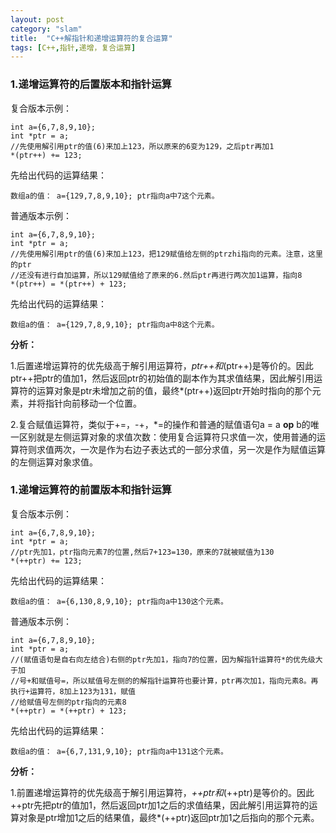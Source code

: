 ```yaml
---
layout: post
category: "slam"
title:  "C++解指针和递增运算符的复合运算"
tags: [C++,指针,递增，复合运算]
---
```



### 1.递增运算符的后置版本和指针运算

   复合版本示例：

	int a={6,7,8,9,10};
	int *ptr = a;
	//先使用解引用ptr的值(6)来加上123，所以原来的6变为129，之后ptr再加1
	*(ptr++) += 123;   

   先给出代码的运算结果：

	数组a的值： a={129,7,8,9,10}; ptr指向a中7这个元素。

<!-- more -->

   普通版本示例：

	int a={6,7,8,9,10};
	int *ptr = a;
	//先使用解引用ptr的值(6)来加上123，把129赋值给左侧的ptrzhi指向的元素。注意，这里的ptr
	//还没有进行自加运算，所以129赋值给了原来的6.然后ptr再进行两次加1运算，指向8
	*(ptr++) = *(ptr++) + 123;  

   先给出代码的运算结果：

	数组a的值： a={129,7,8,9,10}; ptr指向a中8这个元素。

**分析：**

   1.后置递增运算符的优先级高于解引用运算符，*ptr++和*(ptr++)是等价的。因此ptr++把ptr的值加1，然后返回ptr的初始值的副本作为其求值结果，因此解引用运算符的运算对象是ptr未增加之前的值，最终*(ptr++)返回ptr开始时指向的那个元素，并将指针向前移动一个位置。

   2.复合赋值运算符，类似于+=，-+，*=的操作和普通的赋值语句a = a **op** b的唯一区别就是左侧运算对象的求值次数：使用复合运算符只求值一次，使用普通的运算符则求值两次，一次是作为右边子表达式的一部分求值，另一次是作为赋值运算的左侧运算对象求值。


### 1.递增运算符的前置版本和指针运算

   复合版本示例：

	int a={6,7,8,9,10};
	int *ptr = a;
	//ptr先加1，ptr指向元素7的位置,然后7+123=130，原来的7就被赋值为130
	*(++ptr) += 123;   

   先给出代码的运算结果：

	数组a的值： a={6,130,8,9,10}; ptr指向a中130这个元素。


   普通版本示例：

	int a={6,7,8,9,10};
	int *ptr = a;
	//(赋值语句是自右向左结合)右侧的ptr先加1，指向7的位置，因为解指针运算符*的优先级大于加
	//号+和赋值号=，所以赋值号左侧的的解指针运算符也要计算，ptr再次加1，指向元素8。再执行+运算符，8加上123为131，赋值
	//给赋值号左侧的ptr指向的元素8
	*(++ptr) = *(++ptr) + 123;  

   先给出代码的运算结果：

	数组a的值： a={6,7,131,9,10}; ptr指向a中131这个元素。

**分析：**

   1.前置递增运算符的优先级高于解引用运算符，*++ptr和*(++ptr)是等价的。因此++ptr先把ptr的值加1，然后返回ptr加1之后的求值结果，因此解引用运算符的运算对象是ptr增加1之后的结果值，最终*(++ptr)返回ptr加1之后指向的那个元素。

   


   



